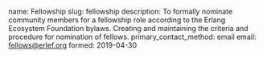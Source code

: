 name: Fellowship
slug: fellowship
description: To formally nominate community members for a fellowship role according to the Erlang Ecosystem Foundation bylaws.  Creating and maintaining the criteria and procedure for nomination of fellows.
primary_contact_method: email
email: fellows@erlef.org
formed: 2019-04-30
